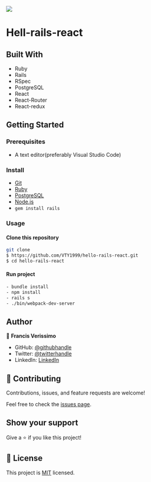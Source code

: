 ![](https://img.shields.io/badge/Microverse-blueviolet)

# Hell-rails-react

> 

## Built With

- Ruby
- Rails
- RSpec
- PostgreSQL
- React
- React-Router
- React-redux


## Getting Started

### Prerequisites

- A text editor(preferably Visual Studio Code)

### Install

- [Git](https://git-scm.com/downloads)
- [Ruby](https://www.ruby-lang.org/en/downloads/)
- [PostgreSQL](https://www.postgresql.org/download/)
- [Node.js](https://nodejs.org/en/download/)
- `gem install rails`

### Usage

#### Clone this repository

```bash
git clone
$ https://github.com/VTY1999/hello-rails-react.git
$ cd hello-rails-react
```

#### Run project

```bash
- bundle install
- npm install
- rails s
- ./bin/webpack-dev-server
```

## Author

👤 **Francis Verissimo**

- GitHub: [@githubhandle](https://github.com/VTY1999)
- Twitter: [@twitterhandle](https://twitter.com/verissimoty?s=09)
- LinkedIn: [LinkedIn](https://www.linkedin.com/in/francis-o-verissimo/)

## 🤝 Contributing

Contributions, issues, and feature requests are welcome!

Feel free to check the [issues page](https://github.com/netman5/hello-rails-react/issues).

## Show your support

Give a ⭐️ if you like this project!

## 📝 License

This project is [MIT](./LICENSE.md) licensed.
